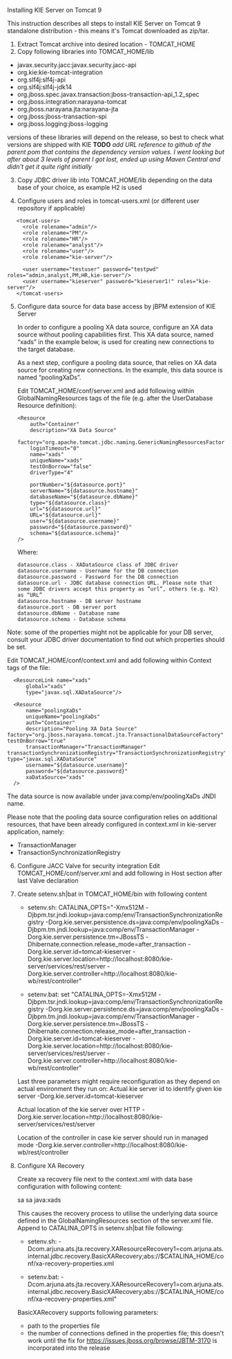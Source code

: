 Installing KIE Server on Tomcat 9

This instruction describes all steps to install KIE Server on Tomcat 9 standalone distribution - this means it's Tomcat downloaded as zip/tar.

 1. Extract Tomcat archive into desired location - TOMCAT_HOME
 2. Copy following libraries into TOMCAT_HOME/lib
   - javax.security.jacc:javax.security.jacc-api
   - org.kie:kie-tomcat-integration
   - org.slf4j:slf4j-api
   - org.slf4j:slf4j-jdk14
   - org.jboss.spec.javax.transaction:jboss-transaction-api_1.2_spec
   - org.jboss.integration:narayana-tomcat
   - org.jboss.narayana.jta:narayana-jta
   - org.jboss:jboss-transaction-spi
   - org.jboss.logging:jboss-logging

 versions of these libraries will depend on the release, so best to check what versions are shipped with KIE
 **TODO** *add URL reference to github of the parent pom that contains the dependency version values. I went looking but after about 3 levels of parent I got lost, ended up using Maven Central and didn't get it quite right initially*

 3. Copy JDBC driver lib into TOMCAT_HOME/lib depending on the data base of your choice, as example H2 is used

 4. Configure users and roles in tomcat-users.xml (or different user repository if applicable)
 ```
    <tomcat-users>
      <role rolename="admin"/>
      <role rolename="PM"/>
      <role rolename="HR"/>
      <role rolename="analyst"/>
      <role rolename="user"/>
      <role rolename="kie-server"/>

      <user username="testuser" password="testpwd" roles="admin,analyst,PM,HR,kie-server"/>
      <user username="kieserver" password="kieserver1!" roles="kie-server"/>
    </tomcat-users>
```

 5. Configure data source for data base access by jBPM extension of KIE Server
           
    In order to configure a pooling XA data source, configure an XA data source without pooling capabilities first. 
    This XA data source, named “xads” in the example below, is used for creating new connections to the target database.
    
    As a next step, configure a pooling data source, that relies on XA data source for creating new connections. 
    In the example, this data source is named “poolingXaDs”.
    
    Edit TOMCAT_HOME/conf/server.xml and add following within GlobalNamingResources tags of the file (e.g. after the UserDatabase Resource definition):
    ```
	<Resource 
        auth="Container" 
        description="XA Data Source" 
        factory="org.apache.tomcat.jdbc.naming.GenericNamingResourcesFactory"
		loginTimeout="0" 
        name="xads"
        uniqueName="xads" 
        testOnBorrow="false" 
        driverType="4"

        portNumber="${datasource.port}"
        serverName="${datasource.hostname}" 
        databaseName="${datasource.dbName}" 
        type="${datasource.class}" 
        url="${datasource.url}" 
        URL="${datasource.url}"
        user="${datasource.username}"
        password="${datasource.password}" 
        schema="${datasource.schema}"
    />
	```
    Where:
    ```
    datasource.class - XADataSource class of JDBC driver
    datasource.username - Username for the DB connection
    datasource.password - Password for the DB connection
    datasource.url - JDBC database connection URL. Please note that some JDBC drivers accept this property as “url”, others (e.g. H2) as “URL”
    datasource.hostname - DB server hostname
    datasource.port - DB server port
    datasource.dbName - Database name
    datasource.schema - Database schema
    ```
  Note: some of the properties might not be applicable for your DB server, consult your JDBC driver documentation to find out which properties should be set.

  Edit TOMCAT_HOME/conf/context.xml and add following within Context tags of the file:
  ```
   	<ResourceLink name="xads"
    	global="xads"
    	type="javax.sql.XADataSource"/>

    <Resource 
        name="poolingXaDs"
        uniqueName="poolingXaDs"
        auth="Container" 
        description="Pooling XA Data Source" factory="org.jboss.narayana.tomcat.jta.TransactionalDataSourceFactory" testOnBorrow="true" 
        transactionManager="TransactionManager" transactionSynchronizationRegistry="TransactionSynchronizationRegistry" type="javax.sql.XADataSource" 
        username="${datasource.username}" 
        password="${datasource.password}"
        xaDataSource="xads"
    />
  ```
    
  The data source is now available under java:comp/env/poolingXaDs JNDI name.
    
  Please note that the pooling data source configuration relies on additional resources, that have been already configured in context.xml in kie-server application, namely:
  - TransactionManager
  - TransactionSynchronizationRegistry

 6. Configure JACC Valve for security integration
    Edit TOMCAT_HOME/conf/server.xml and add following in Host section after last Valve declaration

    <Valve className="org.kie.integration.tomcat.JACCValve" />

 7. Create setenv.sh|bat in TOMCAT_HOME/bin with following content

    - setenv.sh:
    CATALINA_OPTS="-Xmx512M -Djbpm.tsr.jndi.lookup=java:comp/env/TransactionSynchronizationRegistry -Dorg.kie.server.persistence.ds=java:comp/env/poolingXaDs -Djbpm.tm.jndi.lookup=java:comp/env/TransactionManager -Dorg.kie.server.persistence.tm=JBossTS -Dhibernate.connection.release_mode=after_transaction -Dorg.kie.server.id=tomcat-kieserver -Dorg.kie.server.location=http://localhost:8080/kie-server/services/rest/server -Dorg.kie.server.controller=http://localhost:8080/kie-wb/rest/controller"

    - setenv.bat:
    set "CATALINA_OPTS=-Xmx512M -Djbpm.tsr.jndi.lookup=java:comp/env/TransactionSynchronizationRegistry -Dorg.kie.server.persistence.ds=java:comp/env/poolingXaDs -Djbpm.tm.jndi.lookup=java:comp/env/TransactionManager -Dorg.kie.server.persistence.tm=JBossTS -Dhibernate.connection.release_mode=after_transaction -Dorg.kie.server.id=tomcat-kieserver -Dorg.kie.server.location=http://localhost:8080/kie-server/services/rest/server -Dorg.kie.server.controller=http://localhost:8080/kie-wb/rest/controller"
    
    Last three parameters might require reconfiguration as they depend on actual environment they run on:
    Actual kie server id to identify given kie server
    -Dorg.kie.server.id=tomcat-kieserver

    Actual location of the kie server over HTTP
    -Dorg.kie.server.location=http://localhost:8080/kie-server/services/rest/server

    Location of the controller in case kie server should run in managed mode
    -Dorg.kie.server.controller=http://localhost:8080/kie-wb/rest/controller

 8. Configure XA Recovery

    Create xa recovery file next to the context.xml with data base configuration with following content:

    <?xml version="1.0" encoding="UTF-8"?>
    <!DOCTYPE properties SYSTEM "http://java.sun.com/dtd/properties.dtd">
    <properties>
        <entry key="DB_1_DatabaseUser">sa</entry>
        <entry key="DB_1_DatabasePassword">sa</entry>
        <entry key="DB_1_DatabaseDynamicClass"></entry>
        <entry key="DB_1_DatabaseURL">java:xads</entry>
    </properties>

    This causes the recovery process to utilise the underlying data source defined in the GlobalNamingResources section of the server.xml file.
    Append to CATALINA_OPTS in setenv.sh|bat file following:
    
    - setenv.sh:
    -Dcom.arjuna.ats.jta.recovery.XAResourceRecovery1=com.arjuna.ats.internal.jdbc.recovery.BasicXARecovery\;abs://$CATALINA_HOME/conf/xa-recovery-properties.xml
    
    - setenv.bat:
    -Dcom.arjuna.ats.jta.recovery.XAResourceRecovery1=com.arjuna.ats.internal.jdbc.recovery.BasicXARecovery;abs://$CATALINA_HOME/conf/xa-recovery-properties.xml"

    BasicXARecovery supports following parameters:
     - path to the properties file
     - the number of connections defined in the properties file; this doesn't work until the fix for https://issues.jboss.org/browse/JBTM-3170 is incorporated into the release
